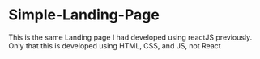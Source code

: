 # Simple-Landing-Page
This is the same Landing page I had developed using reactJS previously. Only that this is developed using HTML, CSS, and JS, not  React
